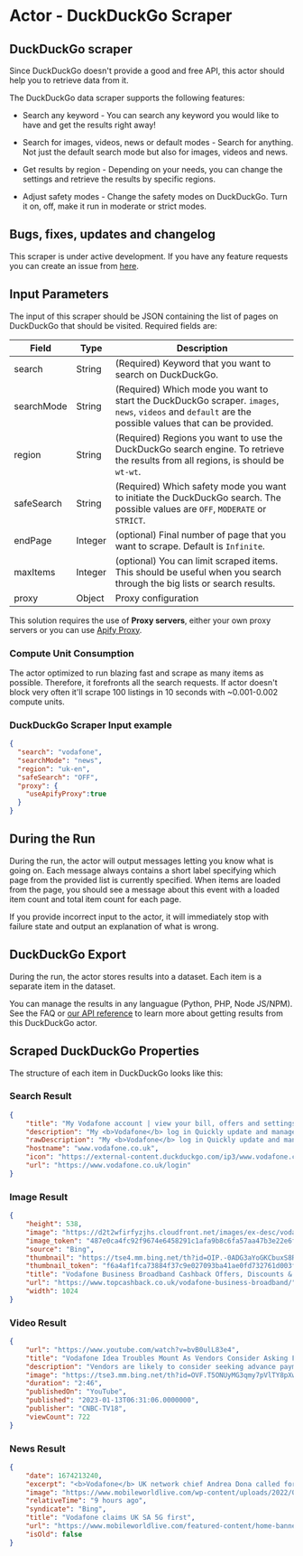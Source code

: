 # Actor - DuckDuckGo Scraper

## DuckDuckGo scraper

Since DuckDuckGo doesn't provide a good and free API, this actor should help you to retrieve data from it.

The DuckDuckGo data scraper supports the following features:

-   Search any keyword - You can search any keyword you would like to have and get the results right away!

-   Search for images, videos, news or default modes - Search for anything. Not just the default search mode but also for images, videos and news.

-   Get results by region - Depending on your needs, you can change the settings and retrieve the results by specific regions.

-   Adjust safety modes - Change the safety modes on DuckDuckGo. Turn it on, off, make it run in moderate or strict modes.

## Bugs, fixes, updates and changelog

This scraper is under active development. If you have any feature requests you can create an issue from [here](https://github.com/epctex/duckduckgo-scraper/issues).

## Input Parameters

The input of this scraper should be JSON containing the list of pages on DuckDuckGo that should be visited. Required fields are:

| Field                | Type    | Description                                                                                                                                                                                                    |
| -------------------- | ------- | -------------------------------------------------------------------------------------------------------------------------------------------------------------------------------------------------------------- |
| search               | String  | (Required) Keyword that you want to search on DuckDuckGo.                                                                                                                                                       |
| searchMode               | String  | (Required) Which mode you want to start the DuckDuckGo scraper. `images`, `news`, `videos` and `default` are the possible values that can be provided.                                                                                                                                                       |
| region               | String  | (Required) Regions you want to use the DuckDuckGo search engine. To retrieve the results from all regions, is should be `wt-wt`.                                                                                                                                                      |
| safeSearch               | String  | (Required) Which safety mode you want to initiate the DuckDuckGo search. The possible values are `OFF`, `MODERATE` or `STRICT`.                                                                                                                                                       |
| endPage              | Integer | (optional) Final number of page that you want to scrape. Default is `Infinite`.                                                          |
| maxItems             | Integer | (optional) You can limit scraped items. This should be useful when you search through the big lists or search results.                                                                                                |
| proxy                | Object  | Proxy configuration                                                                                                                                                                                            |

This solution requires the use of **Proxy servers**, either your own proxy servers or you can use [Apify Proxy](https://www.apify.com/docs/proxy).


### Compute Unit Consumption

The actor optimized to run blazing fast and scrape as many items as possible. Therefore, it forefronts all the search requests. If actor doesn't block very often it'll scrape 100 listings in 10 seconds with ~0.001-0.002 compute units.

### DuckDuckGo Scraper Input example

```json
{
  "search": "vodafone",
  "searchMode": "news",
  "region": "uk-en",
  "safeSearch": "OFF",
  "proxy": {
    "useApifyProxy":true
  }
}
```

## During the Run

During the run, the actor will output messages letting you know what is going on. Each message always contains a short label specifying which page from the provided list is currently specified.
When items are loaded from the page, you should see a message about this event with a loaded item count and total item count for each page.

If you provide incorrect input to the actor, it will immediately stop with failure state and output an explanation of what is wrong.

## DuckDuckGo Export

During the run, the actor stores results into a dataset. Each item is a separate item in the dataset.

You can manage the results in any languague (Python, PHP, Node JS/NPM). See the FAQ or <a href="https://www.apify.com/docs/api" target="blank">our API reference</a> to learn more about getting results from this DuckDuckGo actor.

## Scraped DuckDuckGo Properties

The structure of each item in DuckDuckGo looks like this:

### Search Result

```json
{
	"title": "My Vodafone account | view your bill, offers and settings",
	"description": "My <b>Vodafone</b> log in Quickly update and manage your online account through your My <b>Vodafone</b> account. Check your bill and data usage, make a payment, top up your Pay as you go plan, and more. Take me to log in Upgrade Upgrade your existing plan, find great deals on the latest phones and see how much you could save with a flexible SIM only plan.",
	"rawDescription": "My <b>Vodafone</b> log in Quickly update and manage your online account through your My <b>Vodafone</b> account. Check your bill and data usage, make a payment, top up your Pay as you go plan, and more. Take me to log in Upgrade Upgrade your existing plan, find great deals on the latest phones and see how much you could save with a flexible SIM only plan.",
	"hostname": "www.vodafone.co.uk",
	"icon": "https://external-content.duckduckgo.com/ip3/www.vodafone.co.uk.ico",
	"url": "https://www.vodafone.co.uk/login"
}
```

### Image Result

```json
{
	"height": 538,
	"image": "https://d2t2wfirfyzjhs.cloudfront.net/images/ex-desc/vodafone-business-logo.jpg",
	"image_token": "487e0ca4fc92f9674e6458291c1afa9b8c6fa57aa47b3e22e6f800de0c2c3b08",
	"source": "Bing",
	"thumbnail": "https://tse4.mm.bing.net/th?id=OIP.-0ADG3aYoGKCbuxS8R6WsAHaD5&pid=Api",
	"thumbnail_token": "f6a4af1fca73884f37c9e027093ba41ae0fd732761d003f94aa7dad8ee9e804d",
	"title": "Vodafone Business Broadband Cashback Offers, Discounts & Deals for ...",
	"url": "https://www.topcashback.co.uk/vodafone-business-broadband/",
	"width": 1024
}
```

### Video Result

```json
{
	"url": "https://www.youtube.com/watch?v=bvB0ulL83e4",
	"title": "Vodafone Idea Troubles Mount As Vendors Consider Asking For Advance Payments | Trading Hour",
	"description": "Vendors are likely to consider seeking advance payments from Vodafone-Idea for Jan 2023 onwards. Sources told CNBC-TV18 that pending dues, payment history by Vodafone-Idea are not inspiring confidence among vendors. Sources added further that Indus Tower board may consider \"drastic measures\" like discontinuing services to Voda Idea in case of ...",
	"image": "https://tse3.mm.bing.net/th?id=OVF.T5ONUyMG3qmy7pVlTY8pXw&pid=Api",
	"duration": "2:46",
	"publishedOn": "YouTube",
	"published": "2023-01-13T06:31:06.0000000",
	"publisher": "CNBC-TV18",
	"viewCount": 722
}
```

### News Result

```json
{
	"date": 1674213240,
	"excerpt": "<b>Vodafone</b> UK network chief Andrea Dona called for more government funding for SA 5G as the operator commenced a trial of the tech.",
	"image": "https://www.mobileworldlive.com/wp-content/uploads/2022/01/20220113_5g_vodafone-e1656497723791.jpg",
	"relativeTime": "9 hours ago",
	"syndicate": "Bing",
	"title": "Vodafone claims UK SA 5G first",
	"url": "https://www.mobileworldlive.com/featured-content/home-banner/vodafone-claims-uk-sa-5g-first/",
	"isOld": false
}
```
